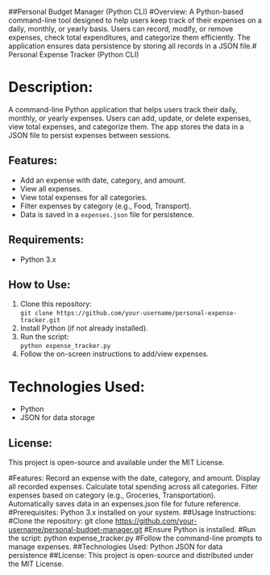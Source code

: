 ##Personal Budget Manager (Python CLI)
#Overview:
A Python-based command-line tool designed to help users keep track of their expenses on a daily, monthly, or yearly basis. Users can record, modify, or remove expenses, check total expenditures, and categorize them efficiently. The application ensures data persistence by storing all records in a JSON file.# Personal Expense Tracker (Python CLI)

# Description:
A command-line Python application that helps users track their daily, monthly, or yearly expenses. Users can add, update, or delete expenses, view total expenses, and categorize them. The app stores the data in a JSON file to persist expenses between sessions.

## Features:
- Add an expense with date, category, and amount.
- View all expenses.
- View total expenses for all categories.
- Filter expenses by category (e.g., Food, Transport).
- Data is saved in a `expenses.json` file for persistence.

## Requirements:
- Python 3.x

## How to Use:
1. Clone this repository:  
   `git clone https://github.com/your-username/personal-expense-tracker.git`
2. Install Python (if not already installed).
3. Run the script:  
   `python expense_tracker.py`
4. Follow the on-screen instructions to add/view expenses.

# Technologies Used:
- Python
- JSON for data storage

## License:
This project is open-source and available under the MIT License.

#Features:
Record an expense with the date, category, and amount.
Display all recorded expenses.
Calculate total spending across all categories.
Filter expenses based on category (e.g., Groceries, Transportation).
Automatically saves data in an expenses.json file for future reference.
#Prerequisites:
Python 3.x installed on your system.
##Usage Instructions:
#Clone the repository:
git clone https://github.com/your-username/personal-budget-manager.git
#Ensure Python is installed.
#Run the script:
python expense_tracker.py
#Follow the command-line prompts to manage expenses.
##Technologies Used:
Python
JSON for data persistence
##License:
This project is open-source and distributed under the MIT License.
